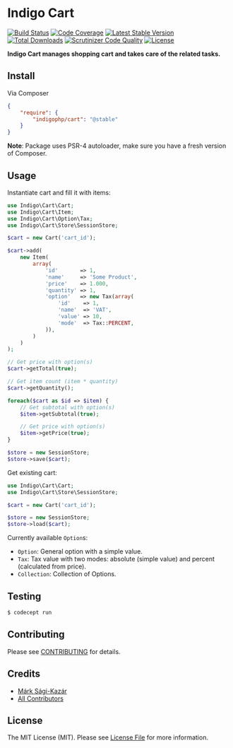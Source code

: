 # Indigo Cart

[![Build Status](https://travis-ci.org/indigophp/cart.svg?branch=develop)](https://travis-ci.org/indigophp/cart)
[![Code Coverage](https://scrutinizer-ci.com/g/indigophp/cart/badges/coverage.png?s=08dc6c57aba0eb1fe81802736abc1d28e3730395)](https://scrutinizer-ci.com/g/indigophp/cart/)
[![Latest Stable Version](https://poser.pugx.org/indigophp/cart/v/stable.png)](https://packagist.org/packages/indigophp/cart)
[![Total Downloads](https://poser.pugx.org/indigophp/cart/downloads.png)](https://packagist.org/packages/indigophp/cart)
[![Scrutinizer Code Quality](https://scrutinizer-ci.com/g/indigophp/cart/badges/quality-score.png?s=8db49a4f6804240a1add0ac9400b621c1735a656)](https://scrutinizer-ci.com/g/indigophp/cart/)
[![License](https://poser.pugx.org/indigophp/cart/license.png)](https://packagist.org/packages/indigophp/cart)

**Indigo Cart manages shopping cart and takes care of the related tasks.**


## Install

Via Composer

``` json
{
    "require": {
        "indigophp/cart": "@stable"
    }
}
```

**Note**: Package uses PSR-4 autoloader, make sure you have a fresh version of Composer.


## Usage

Instantiate cart and fill it with items:

``` php
use Indigo\Cart\Cart;
use Indigo\Cart\Item;
use Indigo\Cart\Option\Tax;
use Indigo\Cart\Store\SessionStore;

$cart = new Cart('cart_id');

$cart->add(
    new Item(
        array(
            'id'       => 1,
            'name'     => 'Some Product',
            'price'    => 1.000,
            'quantity' => 1,
            'option'   => new Tax(array(
                'id'    => 1,
                'name'  => 'VAT',
                'value' => 10,
                'mode'  => Tax::PERCENT,
            )),
        )
    )
);

// Get price with option(s)
$cart->getTotal(true);

// Get item count (item * quantity)
$cart->getQuantity();

foreach($cart as $id => $item) {
    // Get subtotal with option(s)
    $item->getSubtotal(true);

    // Get price with option(s)
    $item->getPrice(true);
}

$store = new SessionStore;
$store->save($cart);
```

Get existing cart:

``` php
use Indigo\Cart\Cart;
use Indigo\Cart\Store\SessionStore;

$cart = new Cart('cart_id');

$store = new SessionStore;
$store->load($cart);
```

Currently available `Option`s:
* `Option`: General option with a simple value.
* `Tax`: Tax value with two modes: absolute (simple value) and percent (calculated from price).
* `Collection`: Collection of Options.


## Testing

``` bash
$ codecept run
```


## Contributing

Please see [CONTRIBUTING](https://github.com/indigophp/cart/blob/develop/CONTRIBUTING.md) for details.


## Credits

- [Márk Sági-Kazár](https://github.com/sagikazarmark)
- [All Contributors](https://github.com/indigophp/cart/contributors)


## License

The MIT License (MIT). Please see [License File](https://github.com/indigophp/cart/blob/develop/LICENSE) for more information.

